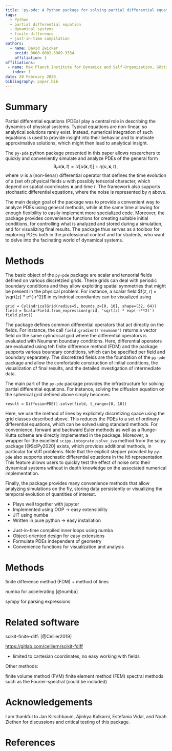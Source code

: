 ```yaml
---
title: 'py-pde: A Python package for solving partial differential equations'
tags:
  - Python
  - partial differential equation
  - dynamical systems
  - finite-difference
  - just-in-time compilation
authors:
  - name: David Zwicker
    orcid: 0000-0002-3909-3334
    affiliation: 1
affiliations:
 - name: Max Planck Institute for Dynamics and Self-Organization, Göttingen, Germany
   index: 1
date: 20 February 2020
bibliography: paper.bib
---
```


# Summary

<!-- introduction to dynamical systems, why quick and easy code is necessary -->
Partial differential equations (PDEs) play a central role in describing the
dynamics of physical systems.
Typical equations are non-linear, so analytical solutions rarely exist.
Instead, numerical integration of such equations is used to provide insight into
their behavior and to motivate approximative solutions, which might then lead to
analytical insight.

The `py-pde` python package presented in this paper allows researchers to
quickly and conveniently simulate and analyze PDEs of the general form
$$
	\partial_t u(\boldsymbol x, t) = \mathcal D[u(\boldsymbol x, t)] 
		+ \eta(u, \boldsymbol x, t) \;,
$$
where $\mathcal D$ is a (non-lienar) differential operator that defines
the time evolution of a (set of) physical fields $u$ with possibly
tensorial character, which depend on spatial coordinates $\boldsymbol x$
and time $t$.
The framework also supports stochastic differential equations, where the noise
is represented by $\eta$ above.

The main design goal of the package was to provide a convenient way to analyze
PDEs using general methods, while at the same time allowing for enough
flexibility to easily implement more specialized code.
Moreover, the package provides convenience functions for creating suitable 
initial conditions, for controlling what is analyzed and stored during a
simulation, and for visualizing final results.
The package thus serves as a toolbox for exploring PDEs both in the professional
context and for students, who want to delve into the facinating world of
dynamical systems.


# Methods

The basic object of the `py-pde` package are scalar and tensorial fields defined
on various discretzied grids.
These grids can deal with periodic boundary conditions and they allow exploiting
spatial symmetries that might be present in the physical problem. 
For instance, a scalar field $f(z, r) = \sqrt{z} * e^{-r^2}$ in cylindrical
coordiantes can be visualized using
```
grid = CylindricalGrid(radius=5, bounds_z=[0, 10], shape=(32, 64))
field = ScalarField.from_expression(grid, 'sqrt(z) * exp(-r**2)')
field.plot()
```
The package defines common differential operators that act directly on the
fields.
For instance, the call `field.gradient('neumann')` returns a vector field on the
same cylindrical grid where the differential operators is evaluated with Neumann
boundary conditions.
Here, differential operators are evaluated using teh finite difference method
(FDM) and the package supports various boundary conditions, which can be
specified per field and boundary separately.
The discretized fields are the foundation of the `py-pde` package and allow 
the comfortable construction of initial conditions, the visualization of final
results, and the detailed investigation of intermediate data.

The main part of the `py-pde` package provides the infrastructure for solving
partial differential equations.
For instance, solving the diffusion equation on the spherical grid defined
above simply becomes
```
result = DiffusionPDE().solve(field, t_range=[0, 10])
```
Here, we use the method of lines by explicitely discretizing space using the
grid classes described above.
This reduces the PDEs to a set of ordinary differential equations, which can
be solved using standard methods.
For convenience, forward and backward Euler methods as well as a Runge-Kutta
scheme are directly implemented in the package.
Moreover, a wrapper for the excellent `scipy.integrate.solve_ivp` method from
the scipy package [@SciPy2020] exists, which provides additional methods, in
particular for stiff problems.
Note that the explicit stepper provided by `py-pde` also supports stochastic
differential equations in the Itô representation.
This feature allows users to quickly test the effect of noise onto their
dynamical systems without in depth knowledge on the associated numerical
implementation.

Finally, the package provides many convenience methods that allow analyzing
simulations on the fly, storing data persistently or visualizing the temporal
evolution of quantities of interest.



* Plays well together with jupyter
* Implemented using OOP -> easy extensibility
* JIT using numba
* Written in pure python -> easy installation


<!-- Detailed use cases -->
* Just-in-time compiled inner loops using numba
* Object-oriented design for easy extensions
* Formulate PDEs independent of geometry
* Convenience functions for visualization and analysis


# Methods


 finite difference method (FDM) + method of lines

numba for accelerating [@numba]

sympy for parsing expressions


# Related software


scikit-finite-diff: [@Cellier2019]

https://gitlab.com/celliern/scikit-fdiff
- limited to cartesian coordinates, no easy working with fields

Other methods:

finite volume method (FVM)
finite element method (FEM)
spectral methods such as the Fourier-spectral (could be included)


# Acknowledgements

I am thankful to Jan Kirschbaum, Ajinkya Kulkarni, Estefania Vidal, and Noah
Ziethen for discussions and critical testing of this package. 

# References